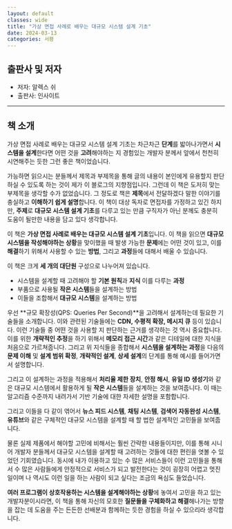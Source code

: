 ```yaml
---
layout: default
classes: wide
title: "가상 면접 사례로 배우는 대규모 시스템 설계 기초"
date: 2024-03-13
categories: 서평
---
```


## 출판사 및 저자

* 저자: 알렉스 쉬
* 출판사: 인사이트

---

## 책 소개

가상 면접 사례로 배우는 대규모 시스템 설계 기초는 차근차근 **단계**를 밟아나가면서 **시스템을 설계**한다면 어떤 것을 **고려**해야하는 지 경험있는 개발자 분께서 앞에서 천천히 시연해주는 듯한 그런 좋은 책이었습니다.

가능하면 읽으시는 분들께서 제목과 부제목을 통해 글의 내용이 본인에게 유용할지 판단하실 수 있도록 하는 것이 제가 이 블로그의 지향점입니다. 그런데 이 책은 도저히 맞는 부제목을 생각할 수가 없었습니다. 그 정도로 책은 **제목**에서 전달하겠다 말한 이야기를 충실하고 **이해하기 쉽게 설명**합니다. 이 책이 대상 독자로 면접자를 가정하고 있긴 하지만, **주제**로 **대규모 시스템 설계 기초**를 다루고 있는 만큼 구직자가 아닌 분께도 충분히 도움이 될만한 내용을 담고 있다 생각합니다.

이 책은 **가상 면접 사례로 배우는 대규모 시스템 설계 기초**입니다. 이 책을 읽으면 **대규모 시스템을 작성해야하는 상황**을 맞이했을 때 발생 가능한 **문제**에는 어떤 것이 있고, 이를 **해결**하기 위해서 사용할 수 있는 **방법**, 그리고 **과정**들에 대해서 배울 수 있습니다.

이 책은 크게 **세 개의 대단원** 구성으로 나누어져 있습니다.

* 시스템을 설계할 때 고려해야 할 **기본 원칙**과 **지식** 이를 다루는 **과정**
* 부품으로 사용될 **작은 시스템**들을 설계하는 방법
* 이들을 조합해서 **대규모 시스템**을 설계하는 방법

우선 **규모 확장성(QPS: Queries Per Second)**을 고려해서 설계하는데 필요한 기술들을 소개합니다. 이와 관련된 기술들에는  **CDN, 수평적 확장, 메시지 큐** 등이 있습니다. 이런 기술들 중 어떤 것을 사용할 지 판단하는 근거를 생각하는 것 역시 중요합니다. 이를 위한 **개략적인 추정**을 하기 위해서 **메모리 접근 시간**과 같은 디테일에 대한 지식을 처음으로 가르쳐줍니다. 그리고 위 지식들을 종합해서 **시스템을 설계하는 과정**을 다음의 **문제 이해** 및 **설계 범위 확정**, **개략적인 설계**, **상세 설계**의 단계를 통해 예시를 들어가면서 설명합니다.

그리고 이 설계하는 과정을 적용해서 **처리율 제한 장치**, **안정 해시**, **유일 ID 생성기**와 같은 대규모 시스템에서 활용하게 될 **작은 시스템**들을 설계하는 것을 보여줍니다. 이 때는 알고리즘 수준까지 내려가서 기반 기술에 대한 자세한 설명을 포함합니다.

그리고 이들을 다 같이 엮어서 **뉴스 피드 시스템**, **채팅 시스템**, **검색어 자동완성 시스템**, **유튜브**와 같은 구체적인 대규모 시스템을 설계할 때 할 법한 설계적인 고민들을 보여줍니다.

물론 실제 제품에서 해야할 고민에 비해서는 훨씬 간략한 내용들이지만, 이를 통해 시니어 개발자 분들께서 대규모 시스템을 설계할 때 고려하는 것들에 대한 편린을 엿볼 수 있었던 기회였습니다. 동시에 내가 이용하고 있는 수 많은 서비스들이 이런 고민들을 통해서 수 많은 사람들에게 안정적으로 서비스가 되고 발전한다는 것이 굉장히 어렵고 멋진 일이며 나 역시도 이런 일을 하는 사람이 되고 싶다는 조금의 욕심도 들었습니다.

**여러 프로그램이 상호작용하는 시스템을 설계해야하는 상황**에 놓여서 고민을 하고 있는 개발자분이시라면, 이 책을 통해 자신의 모호한 **질문들을 구체화하고 해결**해나가는 방향을 잡는 데 도움을 주는 든든한 선배분과 함께하는 듯한 경험을 하실 수 있으리라 생각합니다.
